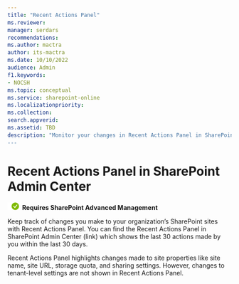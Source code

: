 ```yaml
---
title: "Recent Actions Panel"
ms.reviewer: 
manager: serdars
recommendations: 
ms.author: mactra
author: its-mactra
ms.date: 10/10/2022
audience: Admin
f1.keywords:
- NOCSH 
ms.topic: conceptual
ms.service: sharepoint-online
ms.localizationpriority: 
ms.collection:  
search.appverid:
ms.assetid: TBD
description: "Monitor your changes in Recent Actions Panel in SharePoint Admin Center
---
```

# Recent Actions Panel in SharePoint Admin Center

![](media/yes.png) **Requires SharePoint Advanced Management**

Keep track of changes you make to your organization’s SharePoint sites with Recent Actions Panel. You can find the Recent Actions Panel in SharePoint Admin Center (link) which shows the last 30 actions made by you within the last 30 days.

Recent Actions Panel highlights changes made to site properties like site name, site URL, storage quota, and sharing settings. However, changes to tenant-level settings are not shown in Recent Actions Panel.

